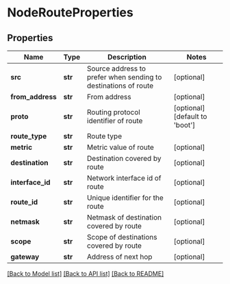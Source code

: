 # NodeRouteProperties

## Properties
Name | Type | Description | Notes
------------ | ------------- | ------------- | -------------
**src** | **str** | Source address to prefer when sending to destinations of route | [optional] 
**from_address** | **str** | From address | [optional] 
**proto** | **str** | Routing protocol identifier of route | [optional] [default to 'boot']
**route_type** | **str** | Route type | 
**metric** | **str** | Metric value of route | [optional] 
**destination** | **str** | Destination covered by route | [optional] 
**interface_id** | **str** | Network interface id of route | [optional] 
**route_id** | **str** | Unique identifier for the route | [optional] 
**netmask** | **str** | Netmask of destination covered by route | [optional] 
**scope** | **str** | Scope of destinations covered by route | [optional] 
**gateway** | **str** | Address of next hop | [optional] 

[[Back to Model list]](../README.md#documentation-for-models) [[Back to API list]](../README.md#documentation-for-api-endpoints) [[Back to README]](../README.md)

